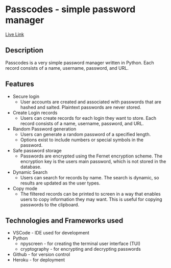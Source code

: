 # Passcodes - simple password manager

[Live Link](https://passcodes-993cec8b97da.herokuapp.com/)


## Description
Passcodes is a very simple password manager written in Python. Each record consists of a name, username, password, and URL. 

## Features
* Secure login 
    * User accounts are created and associated with passwords that are hashed and salted.  Plaintext passwords are never stored.  
* Create Login records
    * Users can create records for each login they want to store.  Each record consists of a name, username, password, and URL.
* Random Password generation
    * Users can generate a random password of a specified length.  
    * Options exist to include numbers or special symbols in the password.
* Safe password storage
    * Passwords are encrypted using the Fernet encryption scheme.  The encryption key is the users main password, which is not stored in the database.  
* Dynamic Search
    * Users can search for records by name. The search is dynamic, so results are updated as the user types.
* Copy mode 
    * The filtered records can be printed to screen in a way that enables users to copy information they may want.  This is useful for copying passwords to the clipboard.


## Technologies and Frameworks used
* VSCode - IDE used for development
* Python
    * npyscreen - for creating the terminal user interface (TUI)
    * cryptography - for encrypting and decrypting passwords
* Github - for version control
* Heroku - for deployment

